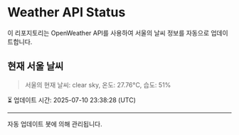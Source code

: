 
# Weather API Status

이 리포지토리는 OpenWeather API를 사용하여 서울의 날씨 정보를 자동으로 업데이트합니다.

## 현재 서울 날씨
> 서울의 현재 날씨: clear sky, 온도: 27.76°C, 습도: 51%

⏳ 업데이트 시간: 2025-07-10 23:38:28 (UTC)

---
자동 업데이트 봇에 의해 관리됩니다.
